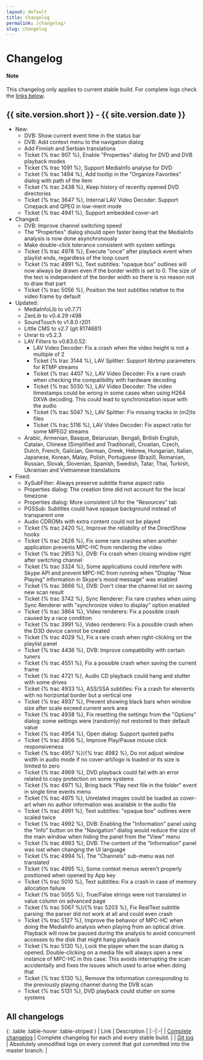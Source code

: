 ```yaml
---
layout: default
title: Changelog
permalink: /changelog/
slug: changelog
---
```


# Changelog

<div class="alert alert-info" role="alert">
    <h4><span class="fa fa-info-circle" aria-hidden="true"></span> Note</h4>
    <p>
        This changelog only applies to current stable build.
        For complete logs check the <a href="#all-changelogs" class="alert-link">links below</a>.
   </p>
</div>


## {{ site.version.short }} - {{ site.version.date }}
* New:
  * DVB: Show current event time in the status bar
  * DVB: Add context menu to the navigation dialog
  * Add Finnish and Serbian translations
  * Ticket {% trac 907 %}, Enable "Properties" dialog for DVD and DVB playback modes
  * Ticket {% trac 1091 %}, Support MediaInfo analyse for DVD
  * Ticket {% trac 1494 %}, Add tooltip in the "Organize Favorites" dialog with path of the item
  * Ticket {% trac 2438 %}, Keep history of recently opened DVD directories
  * Ticket {% trac 3647 %}, Internal LAV Video Decoder: Support Cinepack and QPEG in low-merit mode
  * Ticket {% trac 4941 %}, Support embedded cover-art
* Changed:
  * DVB: Improve channel switching speed
  * The "Properties" dialog should open faster being that the MediaInfo analysis is now done asynchronously
  * Make double-click tolerance consistent with system settings
  * Ticket {% trac 4978 %}, Execute "once" after playback event when playlist ends, regardless of the loop count
  * Ticket {% trac 4991 %}, Text subtitles: "opaque box" outlines will now always be drawn even if the border width is set to 0.
    The size of the text is independent of the border width so there is no reason not to draw that part
  * Ticket {% trac 5056 %}, Position the text subtitles relative to the video frame by default
* Updated:
  * MediaInfoLib to v0.7.71
  * ZenLib to v0.4.29 r498
  * SoundTouch to v1.8.0 r201
  * Little CMS to v2.7 (git 8174681)
  * Unrar to v5.2.3
  * LAV Filters to v0.63.0.52:
      * LAV Video Decoder: Fix a crash when the video height is not a multiple of 2
      * Ticket {% trac 3144 %}, LAV Splitter: Support librtmp parameters for RTMP streams
      * Ticket {% trac 4407 %}, LAV Video Decoder: Fix a rare crash when checking the compatibility with hardware decoding
      * Ticket {% trac 5030 %}, LAV Video Decoder: The video timestamps could be wrong in some cases when using H264 DXVA decoding.
        This could lead to synchronization issue with the audio
      * Ticket {% trac 5047 %}, LAV Splitter: Fix missing tracks in (m2)ts files
      * Ticket {% trac 5116 %}, LAV Video Decoder: Fix aspect ratio for some MPEG2 streams
  * Arabic, Armenian, Basque, Belarusian, Bengali, British English, Catalan, Chinese (Simplified and Traditional),
    Croatian, Czech, Dutch, French, Galician, German, Greek, Hebrew, Hungarian, Italian, Japanese, Korean, Malay,
    Polish, Portuguese (Brazil), Romanian, Russian, Slovak, Slovenian, Spanish, Swedish, Tatar, Thai, Turkish,
    Ukrainian and Vietnamese translations
* Fixed:
  * XySubFilter: Always preserve subtitle frame aspect ratio
  * Properties dialog: The creation time did not account for the local timezone
  * Properties dialog: More consistent UI for the "Resources" tab
  * PGSSub: Subtitles could have opaque background instead of transparent one
  * Audio CDROMs with extra content could not be played
  * Ticket {% trac 2420 %}, Improve the reliability of the DirectShow hooks
  * Ticket {% trac 2626 %}, Fix some rare crashes when another application prevents MPC-HC from rendering the video
  * Ticket {% trac 2953 %}, DVB: Fix crash when closing window right after switching channel
  * Ticket {% trac 3324 %}, Some applications could interfere with Skype API and prevent MPC-HC from running
    when "Display "Now Playing" information in Skype's mood message" was enabled
  * Ticket {% trac 3666 %}, DVB: Don't clear the channel list on saving new scan result
  * Ticket {% trac 3742 %}, Sync Renderer: Fix rare crashes when using Sync Renderer with "synchronize video to display" option enabled
  * Ticket {% trac 3864 %}, Video renderers: Fix a possible crash caused by a race condition
  * Ticket {% trac 3991 %}, Video renderers: Fix a possible crash when the D3D device cannot be created
  * Ticket {% trac 4029 %}, Fix a rare crash when right-clicking on the playlist panel
  * Ticket {% trac 4436 %}, DVB: Improve compatibility with certain tuners
  * Ticket {% trac 4551 %}, Fix a possible crash when saving the current frame
  * Ticket {% trac 4721 %}, Audio CD playback could hang and stutter with some drives
  * Ticket {% trac 4933 %}, ASS/SSA subtitles: Fix a crash for elements with no horizontal border but a vertical one
  * Ticket {% trac 4937 %}, Prevent showing black bars when window size after scale exceed current work area
  * Ticket {% trac 4938 %}, Fix resetting the settings from the "Options" dialog: some settings were (randomly) not
    restored to their default value
  * Ticket {% trac 4954 %}, Open dialog: Support quoted paths
  * Ticket {% trac 4956 %}, Improve Play/Pause mouse click responsiveness
  * Ticket {% trac 4957 %}/{% trac 4982 %}, Do not adjust window width in audio mode if no cover-art/logo is loaded or its size
    is limited to zero
  * Ticket {% trac 4969 %}, DVD playback could fail with an error related to copy protection on some systems
  * Ticket {% trac 4971 %}, Bring back "Play next file in the folder" event in single time events menu
  * Ticket {% trac 4975 %}, Unrelated images could be loaded as cover-art when no author information was available
    in the audio file
  * Ticket {% trac 4991 %}, Text subtitles: "opaque box" outlines were scaled twice
  * Ticket {% trac 4992 %}, DVB: Enabling the "Information" panel using the "Info" button on the "Navigation" dialog
     would reduce the size of the main window when hiding the panel from the "View" menu
  * Ticket {% trac 4993 %}, DVB: The content of the "Information" panel was lost when changing the UI language
  * Ticket {% trac 4994 %}, The "Channels" sub-menu was not translated
  * Ticket {% trac 4995 %}, Some context menus weren't properly positioned when opened by App key
  * Ticket {% trac 5010 %}, Text subtitles: Fix a crash in case of memory allocation failure
  * Ticket {% trac 5055 %}, True/False strings were not translated in value column on advanced page
  * Ticket {% trac 5067 %}/{% trac 5203 %}, Fix RealText subtitle parsing: the parser did not work at all and could even crash
  * Ticket {% trac 5127 %}, Improve the behavior of MPC-HC when doing the MediaInfo analysis when playing from
    an optical drive. Playback will now be paused during the analysis to avoid concurrent accesses to
    the disk that might hang playback
  * Ticket {% trac 5130 %}, Lock the player when the scan dialog is opened. Double-clicking on a media file will
    always open a new instance of MPC-HC in this case. This avoids interrupting the scan accidentally
    and fixes the issues which used to arise when doing that
  * Ticket {% trac 5130 %}, Remove the information corresponding to the previously playing channel during the DVB scan
  * Ticket {% trac 5131 %}, DVD playback could stutter on some systems


## All changelogs

<div markdown="1" class="table-responsive">

{: .table .table-hover .table-striped }
| Link | Description |
|:-|:-|
| [Complete changelog](https://trac.mpc-hc.org/wiki/Changelog) | Complete changelog for each and every stable build. |
| [Git log](https://github.com/mpc-hc/mpc-hc/commits/master/) | Absolutely unmodified logs on every commit that got committed into the master branch. |

</div>
